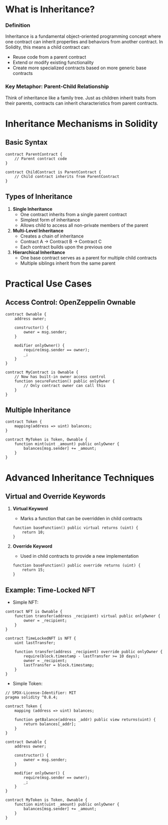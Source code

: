# What is Inheritance?

### Definition

Inheritance is a fundamental object-oriented programming concept where one contract can inherit properties and behaviors from another contract. In Solidity, this means a child contract can:

- Reuse code from a parent contract
- Extend or modify existing functionality
- Create more specialized contracts based on more generic base contracts

### Key Metaphor: Parent-Child Relationship

Think of inheritance like a family tree. Just as children inherit traits from their parents, contracts can inherit characteristics from parent contracts.

# Inheritance Mechanisms in Solidity

## Basic Syntax

```solidity
contract ParentContract {
    // Parent contract code
}

contract ChildContract is ParentContract {
    // Child contract inherits from ParentContract
}

```

## Types of Inheritance

1. **Single Inheritance**
   - One contract inherits from a single parent contract
   - Simplest form of inheritance
   - Allows child to access all non-private members of the parent
2. **Multi-Level Inheritance**
   - Creates a chain of inheritance
   - Contract A → Contract B → Contract C
   - Each contract builds upon the previous one
3. **Hierarchical Inheritance**
   - One base contract serves as a parent for multiple child contracts
   - Multiple siblings inherit from the same parent

# Practical Use Cases

## Access Control: OpenZeppelin Ownable

```solidity
contract Ownable {
    address owner;

    constructor() {
        owner = msg.sender;
    }

    modifier onlyOwner() {
        require(msg.sender == owner);
        _;
    }
}

contract MyContract is Ownable {
    // Now has built-in owner access control
    function secureFunction() public onlyOwner {
        // Only contract owner can call this
    }
}

```

## Multiple Inheritance

```solidity
contract Token {
    mapping(address => uint) balances;
}

contract MyToken is Token, Ownable {
    function mint(uint _amount) public onlyOwner {
        balances[msg.sender] += _amount;
    }
}

```

# Advanced Inheritance Techniques

## Virtual and Override Keywords

1. **Virtual Keyword**

   - Marks a function that can be overridden in child contracts

   ```solidity
   function baseFunction() public virtual returns (uint) {
       return 10;
   }

   ```

2. **Override Keyword**

   - Used in child contracts to provide a new implementation

   ```solidity
   function baseFunction() public override returns (uint) {
       return 15;
   }

   ```

## Example: Time-Locked NFT

- Simple NFT:

```solidity
contract NFT is Ownable {
    function transfer(address _recipient) virtual public onlyOwner {
        owner = _recipient;
    }
}

contract TimeLockedNFT is NFT {
    uint lastTransfer;

    function transfer(address _recipient) override public onlyOwner {
        require(block.timestamp - lastTransfer >= 10 days);
        owner = _recipient;
        lastTransfer = block.timestamp;
    }
}

```

- Simple Token:

```solidity
// SPDX-License-Identifier: MIT
pragma solidity ^0.8.4;

contract Token {
    mapping (address => uint) balances;

    function getBalance(address _addr) public view returns(uint) {
        return balances[_addr];
    }
}

contract Ownable {
    address owner;

    constructor() {
        owner = msg.sender;
    }

    modifier onlyOwner() {
        require(msg.sender == owner);
        _;
    }
}

contract MyToken is Token, Ownable {
    function mint(uint _amount) public onlyOwner {
        balances[msg.sender] += _amount;
    }
}

```
